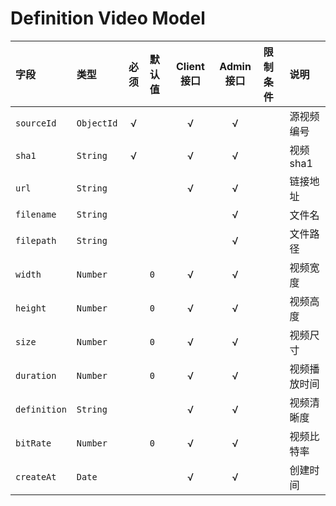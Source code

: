 # Definition Video Model

字段         | 类型       | 必须 | 默认值   | Client 接口 | Admin 接口 | 限制条件    | 说明
:----------- | :--------- | :--: | :------- | :---------: | :--------: | :---------- | :----
`sourceId`   | `ObjectId` | √    |          | √           | √          |             | 源视频编号
`sha1`       | `String`   | √    |          | √           | √          |             | 视频 sha1
`url`        | `String`   |      |          | √           | √          |             | 链接地址
`filename`   | `String`   |      |          |             | √          |             | 文件名
`filepath`   | `String`   |      |          |             | √          |             | 文件路径
`width`      | `Number`   |      |  `0`     | √           | √          |             | 视频宽度
`height`     | `Number`   |      |  `0`     | √           | √          |             | 视频高度
`size`       | `Number`   |      |  `0`     | √           | √          |             | 视频尺寸
`duration`   | `Number`   |      |  `0`     | √           | √          |             | 视频播放时间
`definition` | `String`   |      |          | √           | √          |             | 视频清晰度
`bitRate`    | `Number`   |      |  `0`     | √           | √          |             | 视频比特率
`createAt`   | `Date`     |      |          | √           | √          |             | 创建时间
